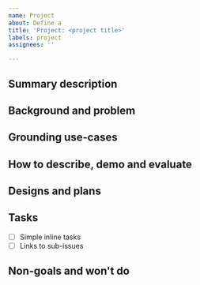```yaml
---
name: Project
about: Define a
title: 'Project: <project title>'
labels: project
assignees: ''

---
```


<!--
Projects are larger (~2+ person-weeks) pieces of work that have a beginning and an end.
This issue is meant to be used to track a single project through conception to shipped.

A project issue doesn't need to be fully filled out in the beginning of the project but must be at the time of shipping.

Feel free to add any helpful sections to make it as useful as possible to the team running the project and as clear as possible for anyone else. Also feel free to move around sections if you think it fits better.
-->

## Summary description
<!-- A clear and concise (summary) description of what this project is about .-->

## Background and problem
<!-- Describe the background to why we want to do this project and what problem we're trying to solve-->

## Grounding use-cases
<!-- Rerun is both powerful and complex, which makes it easy to go off and solve abstract problems that don't actually provide significant value in any realistic scenarios.

This section should describe the real world use-cases that the project is targeting.

If this project has significant user experience implications,
this section should likely link to some more thorough user research.

NOTE: take care to not put any proprietary user-information here or in any publicly accessible place. Any such information should be properly secured in private locations. Any information that the user's have publicly shared themselves is fine to link to.
-->

## How to describe, demo and evaluate
<!-- This section will vary significantly depending on the type of project.

- How should the output of this project be described (docs, blogpost)?
- How do we best demo the result (new code examples, demo videos, before/after metrics)
- How do we evaluate success (target benchmark, target use-case requires much less code, user interviews)?
-->

## Designs and plans
<!-- Any notes or material on the design and implementation plans -->

## Tasks
<!-- Tasks needed to complete the project -->

- [ ] Simple inline tasks
- [ ] Links to sub-issues

## Non-goals and won't do
<!-- Any clarifications of related problems this project won't tackle -->
